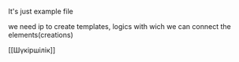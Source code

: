 It's just example file

we need ip to create templates, logics with wich we can connect the elements(creations)

[[Шүкіршілік]]